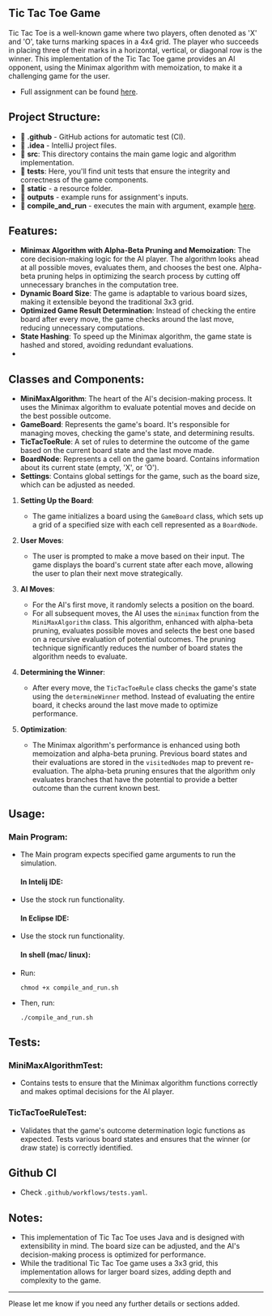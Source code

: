 ## Tic Tac Toe Game

Tic Tac Toe is a well-known game where two players, often denoted as 'X' and 'O', take turns marking spaces in a 4x4 grid. The player who succeeds in placing three of their marks in a horizontal, vertical, or diagonal row is the winner. This implementation of the Tic Tac Toe game provides an AI opponent, using the Minimax algorithm with memoization, to make it a challenging game for the user.
- Full assignment can be found [here](/static/assigment.pdf).

## Project Structure:
- 📁 **.github** - GitHub actions for automatic test (CI).
- 📁 **.idea** - IntelliJ project files.
- 📁 **src**: This directory contains the main game logic and algorithm implementation.
- 📁 **tests**: Here, you'll find unit tests that ensure the integrity and correctness of the game components.
- 📁 **static** - a resource folder.
- 📁 **outputs** - example runs for assignment's inputs.
- 📄 **compile_and_run** - executes the main with argument, example [here](#usage).

## Features:

- **Minimax Algorithm with Alpha-Beta Pruning and Memoization**: The core decision-making logic for the AI player. The algorithm looks ahead at all possible moves, evaluates them, and chooses the best one. Alpha-beta pruning helps in optimizing the search process by cutting off unnecessary branches in the computation tree.
- **Dynamic Board Size**: The game is adaptable to various board sizes, making it extensible beyond the traditional 3x3 grid.
- **Optimized Game Result Determination**: Instead of checking the entire board after every move, the game checks around the last move, reducing unnecessary computations.
- **State Hashing**: To speed up the Minimax algorithm, the game state is hashed and stored, avoiding redundant evaluations.
- 
## Classes and Components:

- **MiniMaxAlgorithm**: The heart of the AI's decision-making process. It uses the Minimax algorithm to evaluate potential moves and decide on the best possible outcome.
- **GameBoard**: Represents the game's board. It's responsible for managing moves, checking the game's state, and determining results.
- **TicTacToeRule**: A set of rules to determine the outcome of the game based on the current board state and the last move made.
- **BoardNode**: Represents a cell on the game board. Contains information about its current state (empty, 'X', or 'O').
- **Settings**: Contains global settings for the game, such as the board size, which can be adjusted as needed.

1. **Setting Up the Board**:
   - The game initializes a board using the `GameBoard` class, which sets up a grid of a specified size with each cell represented as a `BoardNode`.

2. **User Moves**:
   - The user is prompted to make a move based on their input. The game displays the board's current state after each move, allowing the user to plan their next move strategically.

3. **AI Moves**:
   - For the AI's first move, it randomly selects a position on the board.
   - For all subsequent moves, the AI uses the `minimax` function from the `MiniMaxAlgorithm` class. This algorithm, enhanced with alpha-beta pruning, evaluates possible moves and selects the best one based on a recursive evaluation of potential outcomes. The pruning technique significantly reduces the number of board states the algorithm needs to evaluate.

4. **Determining the Winner**:
   - After every move, the `TicTacToeRule` class checks the game's state using the `determineWinner` method. Instead of evaluating the entire board, it checks around the last move made to optimize performance.

5. **Optimization**:
   - The Minimax algorithm's performance is enhanced using both memoization and alpha-beta pruning. Previous board states and their evaluations are stored in the `visitedNodes` map to prevent re-evaluation. The alpha-beta pruning ensures that the algorithm only evaluates branches that have the potential to provide a better outcome than the current known best.

## Usage:

### Main Program:

- The Main program expects specified game arguments to run the simulation.

  #### In Intelij IDE:
- Use the stock run functionality.

  #### In Eclipse IDE:

- Use the stock run functionality.

  #### In shell (mac/ linux):

- Run:
  ```shell
  chmod +x compile_and_run.sh
  ```
- Then, run:
  ```shell
  ./compile_and_run.sh
  ```
## Tests:

### **MiniMaxAlgorithmTest**:
- Contains tests to ensure that the Minimax algorithm functions correctly and makes optimal decisions for the AI player.

### **TicTacToeRuleTest**:
- Validates that the game's outcome determination logic functions as expected. Tests various board states and ensures that the winner (or draw state) is correctly identified.

## Github CI
- Check `.github/workflows/tests.yaml`.

## Notes:

- This implementation of Tic Tac Toe uses Java and is designed with extensibility in mind. The board size can be adjusted, and the AI's decision-making process is optimized for performance.
- While the traditional Tic Tac Toe game uses a 3x3 grid, this implementation allows for larger board sizes, adding depth and complexity to the game.

---

Please let me know if you need any further details or sections added.